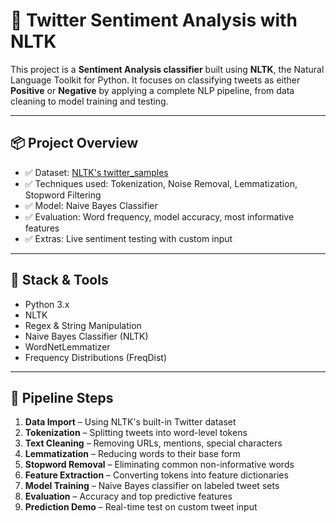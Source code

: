 # 🧠 Twitter Sentiment Analysis with NLTK

This project is a **Sentiment Analysis classifier** built using **NLTK**, the Natural Language Toolkit for Python. It focuses on classifying tweets as either **Positive** or **Negative** by applying a complete NLP pipeline, from data cleaning to model training and testing.

---

## 📦 Project Overview

- ✅ Dataset: [NLTK's twitter_samples](https://www.nltk.org/nltk_data/)
- ✅ Techniques used: Tokenization, Noise Removal, Lemmatization, Stopword Filtering
- ✅ Model: Naive Bayes Classifier
- ✅ Evaluation: Word frequency, model accuracy, most informative features
- ✅ Extras: Live sentiment testing with custom input

---

## 🔧 Stack & Tools

- Python 3.x
- NLTK
- Regex & String Manipulation
- Naive Bayes Classifier (NLTK)
- WordNetLemmatizer
- Frequency Distributions (FreqDist)

---

## 🧪 Pipeline Steps

1. **Data Import** – Using NLTK's built-in Twitter dataset
2. **Tokenization** – Splitting tweets into word-level tokens
3. **Text Cleaning** – Removing URLs, mentions, special characters
4. **Lemmatization** – Reducing words to their base form
5. **Stopword Removal** – Eliminating common non-informative words
6. **Feature Extraction** – Converting tokens into feature dictionaries
7. **Model Training** – Naive Bayes classifier on labeled tweet sets
8. **Evaluation** – Accuracy and top predictive features
9. **Prediction Demo** – Real-time test on custom tweet input

